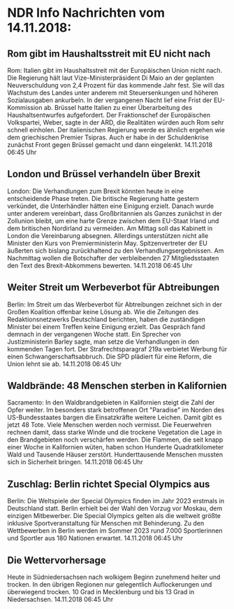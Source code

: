 # NDR Info Nachrichten vom 14.11.2018:


## Rom gibt im Haushaltsstreit mit EU nicht nach
Rom:	Italien gibt im Haushaltsstreit mit der Europäischen Union nicht nach. Die Regierung hält laut Vize-Ministerpräsident Di Maio an der geplanten Neuverschuldung von 2,4 Prozent für das kommende Jahr fest. Sie will das Wachstum des Landes unter anderem mit Steuersenkungen und höheren Sozialausgaben ankurbeln. In der vergangenen Nacht lief eine Frist der EU-Kommission ab. Brüssel hatte Italien zu einer Überarbeitung des Haushaltsentwurfes aufgefordert. Der Fraktionschef der Europäischen Volkspartei, Weber, sagte in der ARD, die Realitäten würden auch Rom sehr schnell einholen. Der italienischen Regierung werde es ähnlich ergehen wie dem griechischen Premier Tsipras. Auch er habe in der Schuldenkrise zunächst Front gegen Brüssel gemacht und dann eingelenkt. 14.11.2018 06:45 Uhr 

## London und Brüssel verhandeln über Brexit
London: Die Verhandlungen zum Brexit könnten heute in eine entscheidende Phase treten. Die britische Regierung hatte gestern verkündet, die Unterhändler hätten eine Einigung erzielt. Danach wurde unter anderem vereinbart, dass Großbritannien als Ganzes zunächst in der Zollunion bleibt, um eine harte Grenze zwischen dem EU-Staat Irland und dem britischen Nordirland zu vermeiden. Am Mittag soll das Kabinett in London die Vereinbarung absegnen. Allerdings unterstützen nicht alle Minister den Kurs von Premierministerin May. Spitzenvertreter der EU äußerten sich bislang zurückhaltend zu den Verhandlungsergebnissen. Am Nachmittag wollen die Botschafter der verbleibenden 27 Mitgliedsstaaten den Text des Brexit-Abkommens bewerten. 14.11.2018 06:45 Uhr 

## Weiter Streit um Werbeverbot für Abtreibungen
Berlin: Im Streit um das Werbeverbot für Abtreibungen zeichnet sich in der Großen Koalition offenbar keine Lösung ab. Wie die Zeitungen des Redaktionsnetzwerks Deutschland berichten, haben die zuständigen Minister bei einem Treffen keine Einigung erzielt. Das Gespräch fand demnach in der vergangenen Woche statt. Ein Sprecher von Justizministerin Barley sagte, man setze die Verhandlungen in den kommenden Tagen fort. Der Strafrechtsparagraf 219a verbietet Werbung für einen Schwangerschaftsabbruch. Die SPD plädiert für eine Reform, die Union lehnt sie ab. 14.11.2018 06:45 Uhr 

## Waldbrände: 48 Menschen sterben in Kalifornien
Sacramento: In den Waldbrandgebieten in Kalifornien steigt die Zahl der Opfer weiter. Im besonders stark betroffenen Ort "Paradise" im Norden des US-Bundesstaates bargen die Einsatzkräfte weitere Leichen. Damit gibt es jetzt 48 Tote. Viele Menschen werden noch vermisst. Die Feuerwehren rechnen damit, dass starke Winde und die trockene Vegetation die Lage in den Brandgebieten noch verschärfen werden. Die Flammen, die seit knapp einer Woche in Kalifornien wüten, haben schon Hunderte Quadratkilometer Wald und Tausende Häuser zerstört. Hunderttausende Menschen mussten sich in Sicherheit bringen. 14.11.2018 06:45 Uhr 

## Zuschlag: Berlin richtet Special Olympics aus
Berlin: Die Weltspiele der Special Olympics finden im Jahr 2023 erstmals in Deutschland statt. Berlin erhielt bei der Wahl den Vorzug vor Moskau, dem einzigen Mitbewerber. Die Special Olympics gelten als die weltweit größte inklusive Sportveranstaltung für Menschen mit Behinderung. Zu den Wettbewerben in Berlin werden im Sommer 2023 rund 7.000 Sportlerinnen und Sportler aus 180 Nationen erwartet. 14.11.2018 06:45 Uhr 

## Die Wettervorhersage
Heute in Südniedersachsen nach wolkigem Beginn zunehmend heiter und trocken. In den übrigen Regionen nur gelegentlich Auflockerungen und überwiegend trocken. 10 Grad in Mecklenburg und bis 13 Grad in Niedersachsen. 14.11.2018 06:45 Uhr 
